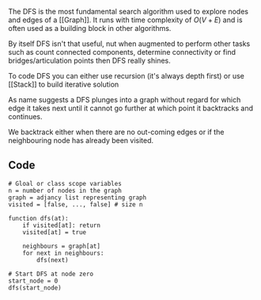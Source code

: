 The DFS is the most fundamental search algorithm used to explore nodes and edges of a [[Graph]]. It runs with time complexity of $O(V+E)$ and is often used as a building block in other algorithms. 

By itself DFS isn't that useful, nut when augmented to perform other tasks such as count connected components, determine connectivity or find bridges/articulation points then DFS really shines.

To code DFS you can either use recursion (it's always depth first) or use [[Stack]] to build iterative solution

As name suggests a DFS plunges into a graph without regard for which edge it takes next until it cannot go further at which point it backtracks and continues.

We backtrack either when there are no out-coming edges or if the neighbouring node has already been visited.

## Code
```pseudo
# Gloal or class scope variables
n = number of nodes in the graph
graph = adjancy list representing graph
visited = [false, ..., false] # size n

function dfs(at):
	if visited[at]: return
	visited[at] = true

	neighbours = graph[at]
	for next in neighbours:
		dfs(next)

# Start DFS at node zero
start_node = 0
dfs(start_node)
```
